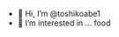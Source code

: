 - 👋 Hi, I’m @toshikoabe1
- 👀 I’m interested in ... food

<!---
toshikoabe1/toshikoabe1 is a ✨ special ✨ repository because its `README.md` (this file) appears on your GitHub profile.
You can click the Preview link to take a look at your changes.
--->
